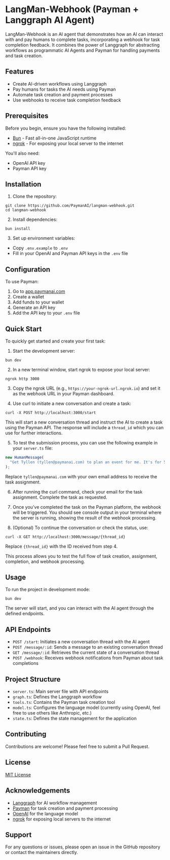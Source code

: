 # LangMan-Webhook (Payman + Langgraph AI Agent)

LangMan-Webhook is an AI agent that demonstrates how an AI can interact with and pay humans to complete tasks, incorporating a webhook for task completion feedback. It combines the power of Langgraph for abstracting workflows as programmatic AI Agents and Payman for handling payments and task creation.

## Features

- Create AI-driven workflows using Langgraph
- Pay humans for tasks the AI needs using Payman
- Automate task creation and payment processes
- Use webhooks to receive task completion feedback

## Prerequisites

Before you begin, ensure you have the following installed:

- [Bun](https://bun.sh/) - Fast all-in-one JavaScript runtime
- [ngrok](https://ngrok.com/) - For exposing your local server to the internet

You'll also need:

- OpenAI API key
- Payman API key

## Installation

1. Clone the repository:

```
git clone https://github.com/PaymanAI/langman-webhook.git
cd langman-webhook
```

2. Install dependencies:

```
bun install
```

3. Set up environment variables:

- Copy `.env.example` to `.env`
- Fill in your OpenAI and Payman API keys in the `.env` file

## Configuration

To use Payman:

1. Go to [app.paymanai.com](https://app.paymanai.com)
2. Create a wallet
3. Add funds to your wallet
4. Generate an API key
5. Add the API key to your `.env` file

## Quick Start

To quickly get started and create your first task:

1. Start the development server:

```
bun dev
```

2. In a new terminal window, start ngrok to expose your local server:

```
ngrok http 3000
```

3. Copy the ngrok URL (e.g., `https://your-ngrok-url.ngrok.io`) and set it as the webhook URL in your Payman dashboard.

4. Use curl to initiate a new conversation and create a task:

```
curl -X POST http://localhost:3000/start
```

This will start a new conversation thread and instruct the AI to create a task using the Payman API. The response will include a `thread_id` which you can use for further interactions.

5. To test the submission process, you can use the following example in your `server.ts` file:

```typescript
new HumanMessage(
  "Get Tyllen (tyllen@paymanai.com) to plan an event for me. It's for 50 people and I want it to be a surprise party. I want it to be at a restaurant and I want to spend $50. I want it to be on a Saturday night. Make a made up itinerary for him and have him do it for us. Go for it!"
);
```

Replace `tyllen@paymanai.com` with your own email address to receive the task assignment.

6. After running the curl command, check your email for the task assignment. Complete the task as requested.

7. Once you've completed the task on the Payman platform, the webhook will be triggered. You should see console output in your terminal where the server is running, showing the result of the webhook processing.

8. (Optional) To continue the conversation or check the status, use:

```
curl -X GET http://localhost:3000/message/{thread_id}
```

Replace `{thread_id}` with the ID received from step 4.

This process allows you to test the full flow of task creation, assignment, completion, and webhook processing.

## Usage

To run the project in development mode:

```
bun dev
```

The server will start, and you can interact with the AI agent through the defined endpoints.

## API Endpoints

- `POST /start`: Initiates a new conversation thread with the AI agent
- `POST /message/:id`: Sends a message to an existing conversation thread
- `GET /message/:id`: Retrieves the current state of a conversation thread
- `POST /webhook`: Receives webhook notifications from Payman about task completions

## Project Structure

- `server.ts`: Main server file with API endpoints
- `graph.ts`: Defines the Langgraph workflow
- `tools.ts`: Contains the Payman task creation tool
- `model.ts`: Configures the language model (currently using OpenAI, feel free to use others like Anthropic, etc.)
- `state.ts`: Defines the state management for the application

## Contributing

Contributions are welcome! Please feel free to submit a Pull Request.

## License

[MIT License](LICENSE)

## Acknowledgements

- [Langgraph](https://github.com/langchain-ai/langgraph) for AI workflow management
- [Payman](https://paymanai.com) for task creation and payment processing
- [OpenAI](https://openai.com) for the language model
- [ngrok](https://ngrok.com/) for exposing local servers to the internet

## Support

For any questions or issues, please open an issue in the GitHub repository or contact the maintainers directly.
